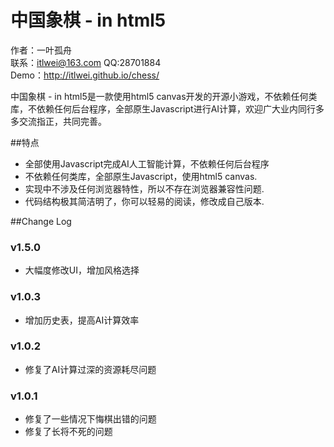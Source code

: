 中国象棋 - in html5
===========

作者：一叶孤舟<br>
联系：itlwei@163.com  QQ:28701884<br>
Demo：http://itlwei.github.io/chess/

中国象棋 - in html5是一款使用html5 canvas开发的开源小游戏，不依赖任何类库，不依赖任何后台程序，全部原生Javascript进行AI计算，欢迎广大业内同行多多交流指正，共同完善。

##特点

* 全部使用Javascript完成AI人工智能计算，不依赖任何后台程序
* 不依赖任何类库，全部原生Javascript，使用html5 canvas.
* 实现中不涉及任何浏览器特性，所以不存在浏览器兼容性问题.
* 代码结构极其简洁明了，你可以轻易的阅读，修改成自己版本.

##Change Log

### v1.5.0
* 大幅度修改UI，增加风格选择

### v1.0.3
* 增加历史表，提高AI计算效率

### v1.0.2
* 修复了AI计算过深的资源耗尽问题

### v1.0.1
* 修复了一些情况下悔棋出错的问题
* 修复了长将不死的问题
